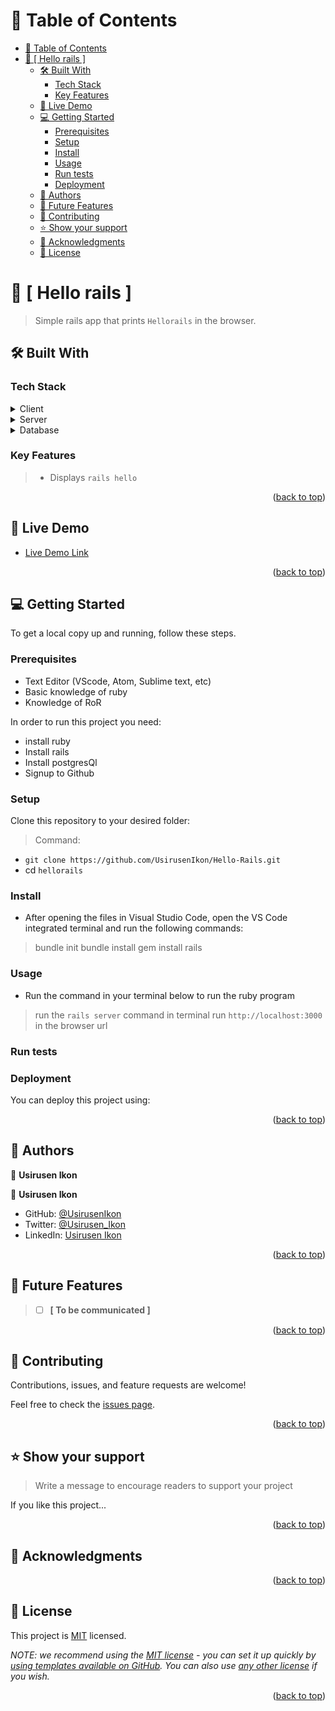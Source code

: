 # 📗 Table of Contents

- [📗 Table of Contents](#-table-of-contents)
- [📖 \[ Hello rails \] ](#--hello-rails--)
  - [🛠 Built With ](#-built-with-)
    - [Tech Stack ](#tech-stack-)
    - [Key Features ](#key-features-)
  - [🚀 Live Demo ](#-live-demo-)
  - [💻 Getting Started ](#-getting-started-)
    - [Prerequisites](#prerequisites)
    - [Setup](#setup)
    - [Install](#install)
    - [Usage](#usage)
    - [Run tests](#run-tests)
    - [Deployment](#deployment)
  - [👥 Authors ](#-authors-)
  - [🔭 Future Features ](#-future-features-)
  - [🤝 Contributing ](#-contributing-)
  - [⭐️ Show your support ](#️-show-your-support-)
  - [🙏 Acknowledgments ](#-acknowledgments-)
  - [📝 License ](#-license-)

<!-- PROJECT DESCRIPTION -->

# 📖 [ Hello rails ] <a name="about-project"></a>

> Simple rails app that prints `Hellorails` in the browser.

## 🛠 Built With <a name="Ruby on rails"></a>

### Tech Stack <a name="tech-stack"></a>

<details>
  <summary>Client</summary>
  <ul>
    <li><a href="https://rubyonrails.org/">Rails</a></li>
  </ul>
</details>

<details>
  <summary>Server</summary>
  <ul>
    <li><a href="https://www.ruby-lang.org/en/">Ruby</a></li>
  </ul>
</details>

<details>
<summary>Database</summary>
  <ul>
    <li><a href="https://www.postgresql.org/">PostgreSQL</a></li>
  </ul>
</details>

### Key Features <a name="key-features"></a>

> - Displays `rails hello`

<p align="right">(<a href="#readme-top">back to top</a>)</p>

## 🚀 Live Demo <a name="live-demo"></a>

- [Live Demo Link]()

<p align="right">(<a href="#readme-top">back to top</a>)</p>

## 💻 Getting Started <a name="getting-started"></a>
To get a local copy up and running, follow these steps.

### Prerequisites
- Text Editor (VScode, Atom, Sublime text, etc)
- Basic knowledge of ruby
- Knowledge of RoR

In order to run this project you need:

 - install ruby
 - Install rails
 - Install postgresQl
 - Signup to Github

### Setup

Clone this repository to your desired folder:
> Command:

- `git clone https://github.com/UsirusenIkon/Hello-Rails.git`
- cd `hellorails`

### Install

- After opening the files in Visual Studio Code, open the VS Code integrated terminal and run the following commands:

> bundle init
> bundle install
> gem install rails

### Usage

- Run the command in your terminal below to run the ruby program

> run the `rails server` command in terminal
> run `http://localhost:3000` in the browser url

### Run tests
<!-- - run `rspec` command to do spec_tests
- Run the `rubocop -A` command in your terminal for linter checks and corrections -->

### Deployment

You can deploy this project using:

<!--
Example:

```sh

```
 -->

<p align="right">(<a href="#readme-top">back to top</a>)</p>

## 👥 Authors <a name="authors"></a>

👤 **Usirusen Ikon**

   👤 **Usirusen Ikon**
   - GitHub: [@UsirusenIkon](https://github.com/UsirusenIkon)
   - Twitter: [@Usirusen_Ikon](https://twitter.com/Usirusen_Ikon)
   - LinkedIn: [Usirusen Ikon](https://www.linkedin.com/in/usirusen-ikon-775855174/)

<p align="right">(<a href="#readme-top">back to top</a>)</p>

## 🔭 Future Features <a name="future-features"></a>

> -[ ] **[ To be communicated ]**

<p align="right">(<a href="#readme-top">back to top</a>)</p>

## 🤝 Contributing <a name="contributing"></a>

Contributions, issues, and feature requests are welcome!

Feel free to check the [issues page](./issues).

<p align="right">(<a href="#readme-top">back to top</a>)</p>

## ⭐️ Show your support <a name="support"></a>

> Write a message to encourage readers to support your project

If you like this project...

<p align="right">(<a href="#readme-top">back to top</a>)</p>

## 🙏 Acknowledgments <a name="acknowledgements"></a>

<p align="right">(<a href="#readme-top">back to top</a>)</p>

## 📝 License <a name="license"></a>

This project is [MIT](./LICENSE) licensed.

_NOTE: we recommend using the [MIT license](https://choosealicense.com/licenses/mit/) - you can set it up quickly by [using templates available on GitHub](https://docs.github.com/en/communities/setting-up-your-project-for-healthy-contributions/adding-a-license-to-a-repository). You can also use [any other license](https://choosealicense.com/licenses/) if you wish._

<p align="right">(<a href="#readme-top">back to top</a>)</p>